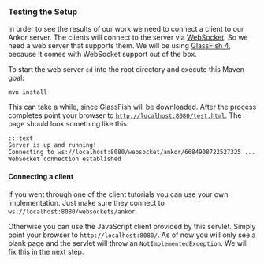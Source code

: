### Testing the Setup

In order to see the results of our work we need to connect a client to our Ankor server.
The clients will connect to the server via [WebSocket][2]. 
So we need a web server that supports them.
We will be using [GlassFish 4][1], because it comes with WebSocket support out of the box.

To start the web server `cd` into the root directory and execute this Maven goal:

    mvn install

This can take a while, since GlassFish will be downloaded.
After the process completes point your browser to [`http://localhost:8080/test.html`](http://localhost:8080/test.html).
The page should look something like this:

    :::text
    Server is up and running!
    Connecting to ws://localhost:8080/websocket/ankor/6684908722527325 ...
    WebSocket connection established

#### Connecting a client

If you went through one of the client tutorials you can use your own implementation.
Just make sure they connect to `ws://localhost:8080/websockets/ankor`.

Otherwise you can use the JavaScript client provided by this servlet.
Simply point your browser to `http://localhost:8080/`.
As of now you will only see a blank page and the servlet will throw an `NotImplementedException`.
We will fix this in the next step.

[1]: https://glassfish.java.net/
[2]: http://www.websocket.org/
